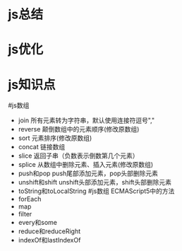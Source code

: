 # js总结

# js优化

# js知识点

#js数组
  * join 所有元素转为字符串，默认使用连接符逗号","
  * reverse 颠倒数组中的元素顺序(修改原数组)
  * sort 元素排序(修改原数组)
  * concat 链接数组
  * slice 返回子串（负数表示倒数第几个元素）
  * splice 从数组中删除元素、插入元素(修改原数组)
  * push和pop push尾部添加元素，pop头部删除元素
  * unshift和shift unshift头部添加元素，shift头部删除元素
  * toString和toLocalString
#js数组 ECMAScript5中的方法
  * forEach
  * map
  * filter
  * every和some
  * reduce和reduceRight
  * indexOf和lastIndexOf

